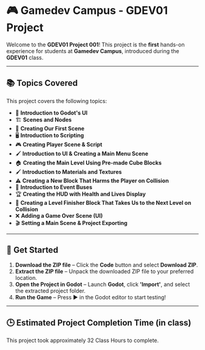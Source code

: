 # 🎮 Gamedev Campus - GDEV01 Project

Welcome to the **GDEV01 Project 001**! This project is the **first** hands-on experience for students at **Gamedev Campus**, introduced during the **GDEV01** class.

---

## 📚 Topics Covered
This project covers the following topics:

- 🎨 **Introduction to Godot's UI**
- 🏗️ **Scenes and Nodes**
- 🔧 **Creating Our First Scene**
- 🖥️ **Introduction to Scripting**
- 🎮 **Creating Player Scene & Script**
- 🖌️ **Introduction to UI & Creating a Main Menu Scene**
- 🏠 **Creating the Main Level Using Pre-made Cube Blocks**
- 🖌️ **Introduction to Materials and Textures**
- ⚠️ **Creating a New Block That Harms the Player on Collision**
- 🔄 **Introduction to Event Buses**
- 🏆 **Creating the HUD with Health and Lives Display**
- 🚪 **Creating a Level Finisher Block That Takes Us to the Next Level on Collision**
- ❌ **Adding a Game Over Scene (UI)**
- 🎬 **Setting a Main Scene & Project Exporting**

---

## 🚀 Get Started
1. **Download the ZIP file** – Click the **Code** button and select **Download ZIP**.
2. **Extract the ZIP file** – Unpack the downloaded ZIP file to your preferred location.
3. **Open the Project in Godot** – Launch **Godot**, click **'Import'**, and select the extracted project folder.
4. **Run the Game** – Press ▶️ in the Godot editor to start testing!

---

## 🕒 Estimated Project Completion Time (in class)
This project took approximately 32 Class Hours to complete.

